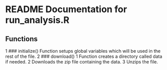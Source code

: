 # README Documentation for run_analysis.R

## Functions

1 ### initialize() 
  Function setups global variables which will be used in the rest of the file.
2 ### download()
  1 Function creates a directory called data if needed.
  2 Downloads the zip file containing the data.
  3 Unzips the file. 